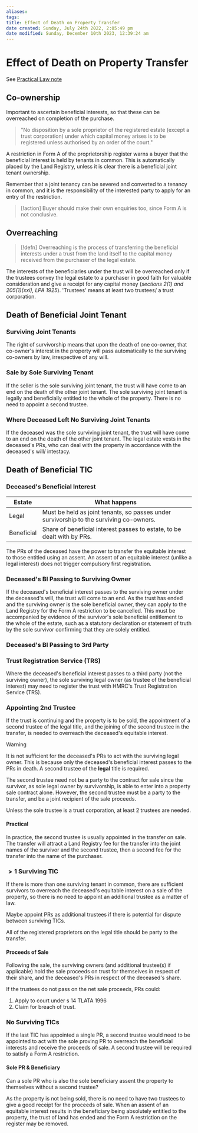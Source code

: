 ```yaml
---
aliases: 
tags: 
title: Effect of Death on Property Transfer
date created: Sunday, July 24th 2022, 2:05:49 pm
date modified: Sunday, December 10th 2023, 12:39:24 am
---
```


# Effect of Death on Property Transfer

See [Practical Law note](https://uk.westlaw.com/Document/I4bc10098ead111e398db8b09b4f043e0/View/FullText.html?navigationPath=Search%2Fv1%2Fresults%2Fnavigation%2Fi0ad7401200000182304c176303403b3e%3Fppcid%3D92c9e27ba81f46dc9301f1fab99b0c41%26Nav%3DKNOWHOW_UK%26fragmentIdentifier%3DI4bc10098ead111e398db8b09b4f043e0%26parentRank%3D0%26startIndex%3D1%26contextData%3D%2528sc.Search%2529%26transitionType%3DSearchItem&listSource=Search&listPageSource=2967b7bb43f5d2398c4b22e06cec317b&list=KNOWHOW_UK&rank=1&sessionScopeId=0070cd68dcf334e42105aa39c8f99dcf33d9d3386b1fbe8a3314900d842b6028&ppcid=92c9e27ba81f46dc9301f1fab99b0c41&originationContext=Search%20Result&transitionType=SearchItem&contextData=(sc.Search)&comp=pluk)

## Co-ownership

Important to ascertain beneficial interests, so that these can be overreached on completion of the purchase.

> "No disposition by a sole proprietor of the registered estate (except a trust corporation) under which capital money arises is to be registered unless authorised by an order of the court."

A restriction in Form A of the proprietorship register warns a buyer that the beneficial interest is held by tenants in common. This is automatically placed by the Land Registry, unless it is clear there is a beneficial joint tenant ownership.

Remember that a joint tenancy can be severed and converted to a tenancy in common, and it is the responsibility of the interested party to apply for an entry of the restriction.

> [!action]
> Buyer should make their own enquiries too, since Form A is not conclusive. 

## Overreaching

> [!defn]
> Overreaching is the process of transferring the beneficial interests under a trust from the land itself to the capital money received from the purchaser of the legal estate.

The interests of the beneficiaries under the trust will be overreached only if the trustees convey the legal estate to a purchaser in good faith for valuable consideration and give a receipt for any capital money (_sections 2(1) and 205(1)(xxi), LPA 1925_). 'Trustees' means at least two trustees/ a trust corporation.

## Death of Beneficial Joint Tenant

### Surviving Joint Tenants

The right of survivorship means that upon the death of one co-owner, that co-owner's interest in the property will pass automatically to the surviving co-owners by law, irrespective of any will.

### Sale by Sole Surviving Tenant

If the seller is the sole surviving joint tenant, the trust will have come to an end on the death of the other joint tenant. The sole surviving joint tenant is legally and beneficially entitled to the whole of the property. There is no need to appoint a second trustee.

### Where Deceased Left No Surviving Joint Tenants

If the deceased was the sole surviving joint tenant, the trust will have come to an end on the death of the other joint tenant. The legal estate vests in the deceased's PRs, who can deal with the property in accordance with the deceased's will/ intestacy.

## Death of Beneficial TIC

### Deceased's Beneficial Interest

| Estate     | What happens                                                                            |
| ---------- | --------------------------------------------------------------------------------------- |
| Legal      | Must be held as joint tenants, so passes under survivorship to the surviving co-owners. |
| Beneficial | Share of beneficial interest passes to estate, to be dealt with by PRs.                                                                                         |

The PRs of the deceased have the power to transfer the equitable interest to those entitled using an assent. An assent of an equitable interest (unlike a legal interest) does not trigger compulsory first registration.

### Deceased's BI Passing to Surviving Owner

If the deceased's beneficial interest passes to the surviving owner under the deceased's will, the trust will come to an end. As the trust has ended and the surviving owner is the sole beneficial owner, they can apply to the Land Registry for the Form A restriction to be cancelled. This must be accompanied by evidence of the survivor's sole beneficial entitlement to the whole of the estate, such as a statutory declaration or statement of truth by the sole survivor confirming that they are solely entitled.

### Deceased's BI Passing to 3rd Party

### Trust Registration Service (TRS)

Where the deceased's beneficial interest passes to a third party (not the surviving owner), the sole surviving legal owner (as trustee of the beneficial interest) may need to register the trust with HMRC's Trust Registration Service (TRS).

### Appointing 2nd Trustee

If the trust is continuing and the property is to be sold, the appointment of a second trustee of the legal title, and the joining of the second trustee in the transfer, is needed to overreach the deceased's equitable interest.

> [!warning]
> It is not sufficient for the deceased's PRs to act with the surviving legal owner. This is because only the deceased's beneficial interest passes to the PRs in death. A second trustee of the **legal** title is required.

The second trustee need not be a party to the contract for sale since the survivor, as sole legal owner by survivorship, is able to enter into a property sale contract alone. However, the second trustee must be a party to the transfer, and be a joint recipient of the sale proceeds.

Unless the sole trustee is a trust corporation, at least 2 trustees are needed.

#### Practical

In practice, the second trustee is usually appointed in the transfer on sale. The transfer will attract a Land Registry fee for the transfer into the joint names of the survivor and the second trustee, then a second fee for the transfer into the name of the purchaser.

### $>1$ Surviving TIC

If there is more than one surviving tenant in common, there are sufficient survivors to overreach the deceased's equitable interest on a sale of the property, so there is no need to appoint an additional trustee as a matter of law.

Maybe appoint PRs as additional trustees if there is potential for dispute between surviving TICs.

All of the registered proprietors on the legal title should be party to the transfer.

#### Proceeds of Sale

Following the sale, the surviving owners (and additional trustee(s) if applicable) hold the sale proceeds on trust for themselves in respect of their share, and the deceased's PRs in respect of the deceased's share.

If the trustees do not pass on the net sale proceeds, PRs could:

1. Apply to court under s 14 TLATA 1996
2. Claim for breach of trust.

### No Surviving TICs

If the last TIC has appointed a single PR, a second trustee would need to be appointed to act with the sole proving PR to overreach the beneficial interests and receive the proceeds of sale. A second trustee will be required to satisfy a Form A restriction.

#### Sole PR & Beneficiary

Can a sole PR who is also the sole beneficiary assent the property to themselves without a second trustee?

As the property is not being sold, there is no need to have two trustees to give a good receipt for the proceeds of sale. When an assent of an equitable interest results in the beneficiary being absolutely entitled to the property, the trust of land has ended and the Form A restriction on the register may be removed.
